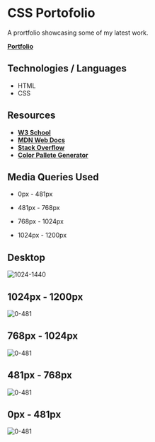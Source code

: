 # CSS Portofolio

A prortfolio showcasing some of my latest work.

[**Portfolio**](https://sebzg.github.io/CSS-Portfolio/)

## Technologies / Languages
- HTML
- CSS

## Resources
- [**W3 School**](https://www.w3schools.com/)
- [**MDN Web Docs**](https://developer.mozilla.org/)
- [**Stack Overflow**](https://stackoverflow.com/)
- [**Color Pallete Generator**](https://coolors.co/)

## Media Queries Used

- 0px - 481px

- 481px - 768px

- 768px - 1024px

- 1024px - 1200px

## Desktop

![1024-1440](./assets/images/demos/Portofolio-Desktop.png)

## 1024px - 1200px

![0-481](./assets/images/demos/Portfolio-1024-1200.png)

## 768px - 1024px

![0-481](./assets/images/demos/Portfolio-768-1024.png)

## 481px - 768px

![0-481](./assets/images/demos/Portfolio-481-768.png)

## 0px - 481px

![0-481](./assets/images/demos/Portfolio-0-481.png)
